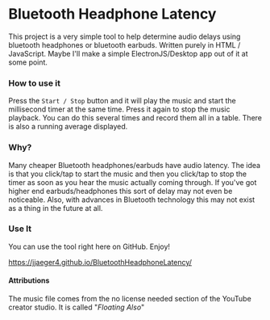 # Bluetooth Headphone Latency

This project is a very simple tool to help determine audio delays using bluetooth headphones or bluetooth earbuds. Written purely in HTML / JavaScript. Maybe I'll make a simple ElectronJS/Desktop app out of it at some point.

### How to use it

Press the `Start / Stop` button and it will play the music and start the millisecond timer at the same time. Press it again to stop the music playback. You can do this several times and record them all in a table. There is also a running average displayed.

### Why?

Many cheaper Bluetooth headphones/earbuds have audio latency. The idea is that you click/tap to start the music and then you click/tap to stop the timer as soon as you hear the music actually coming through. If you've got higher end earbuds/headphones this sort of delay may not even be noticeable. Also, with advances in Bluetooth technology this may not exist as a thing in the future at all.

### Use It

You can use the tool right here on GitHub. Enjoy!

https://jjaeger4.github.io/BluetoothHeadphoneLatency/

#### Attributions

The music file comes from the no license needed section of the YouTube creator studio. It is called "_Floating Also_"
